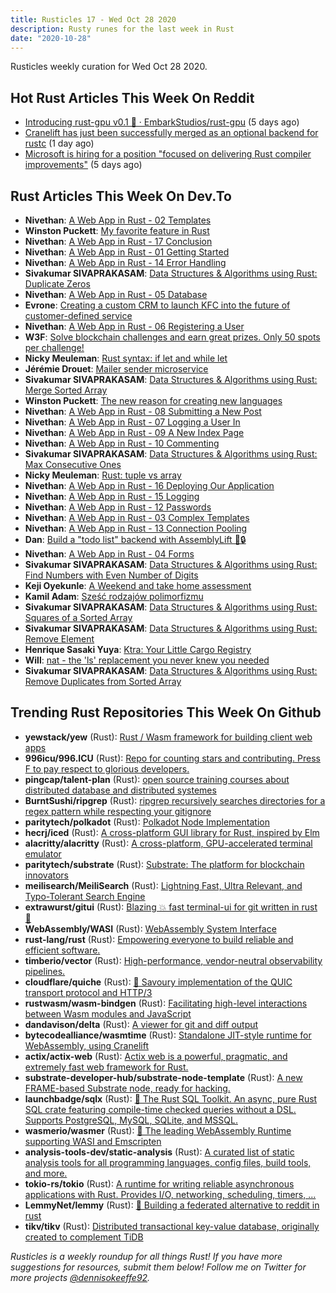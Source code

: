 ```yaml
---
title: Rusticles 17 - Wed Oct 28 2020
description: Rusty runes for the last week in Rust
date: "2020-10-28"
---
```


Rusticles weekly curation for Wed Oct 28 2020.

<Ad />

## Hot Rust Articles This Week On Reddit

- [Introducing rust-gpu v0.1 🐉 · EmbarkStudios/rust-gpu](https://www.reddit.com/r/rust/comments/jg056t/introducing_rustgpu_v01_embarkstudiosrustgpu/) (5 days ago)
- [Cranelift has just been successfully merged as an optional backend for rustc](https://www.reddit.com/r/rust/comments/jil2rs/cranelift_has_just_been_successfully_merged_as_an/) (1 day ago)
- [Microsoft is hiring for a position "focused on delivering Rust compiler improvements"](https://www.reddit.com/r/rust/comments/jg11lq/microsoft_is_hiring_for_a_position_focused_on/) (5 days ago)

<Ad />

## Rust Articles This Week On Dev.To

- **Nivethan**: [A Web App in Rust - 02 Templates](https://dev.to/krowemoh/a-web-app-in-rust-02-templates-5do1)
- **Winston Puckett**: [My favorite feature in Rust](https://dev.to/winstonpuckett/my-favorite-feature-in-rust-1cb2)
- **Nivethan**: [A Web App in Rust - 17 Conclusion](https://dev.to/krowemoh/a-web-app-in-rust-17-conclusion-1njd)
- **Nivethan**: [A Web App in Rust - 01 Getting Started](https://dev.to/krowemoh/a-web-app-in-rust-01-getting-started-572a)
- **Nivethan**: [A Web App in Rust - 14 Error Handling](https://dev.to/krowemoh/a-web-app-in-rust-14-error-handling-2kmg)
- **Sivakumar SIVAPRAKASAM**: [Data Structures & Algorithms using Rust: Duplicate Zeros](https://dev.to/ssivakumar77/data-structures-algorithms-using-rust-duplicate-zeros-550h)
- **Nivethan**: [A Web App in Rust - 05 Database](https://dev.to/krowemoh/a-web-app-in-rust-05-database-m0o)
- **Evrone**: [Creating a custom CRM to launch KFC into the future of customer-defined service](https://dev.to/evrone/creating-a-custom-crm-to-launch-kfc-into-the-future-of-customer-defined-service-1o4h)
- **Nivethan**: [A Web App in Rust - 06 Registering a User](https://dev.to/krowemoh/a-web-app-in-rust-06-registering-a-user-57po)
- **W3F**: [Solve blockchain challenges and earn great prizes. Only 50 spots per challenge!](https://dev.to/web3foundation/solve-blockchain-challenges-and-earn-great-prizes-only-50-spots-per-challenge-32b5)
- **Nicky Meuleman**: [Rust syntax: if let and while let](https://dev.to/nickymeuleman/rust-syntax-if-let-and-while-let-12im)
- **Jérémie Drouet**: [Mailer sender microservice](https://dev.to/jdrouet/mailer-sender-microservice-4pd1)
- **Sivakumar SIVAPRAKASAM**: [Data Structures & Algorithms using Rust: Merge Sorted Array](https://dev.to/ssivakumar77/data-structures-algorithms-using-rust-merge-sorted-array-1d6)
- **Winston Puckett**: [The new reason for creating new languages](https://dev.to/winstonpuckett/the-new-reason-for-creating-new-languages-dai)
- **Nivethan**: [A Web App in Rust - 08 Submitting a New Post](https://dev.to/krowemoh/a-web-app-in-rust-08-submitting-a-new-post-3g49)
- **Nivethan**: [A Web App in Rust - 07 Logging a User In](https://dev.to/krowemoh/a-web-app-in-rust-07-logging-a-user-in-1e0a)
- **Nivethan**: [A Web App in Rust - 09 A New Index Page](https://dev.to/krowemoh/a-web-app-in-rust-09-a-new-index-page-jja)
- **Nivethan**: [A Web App in Rust - 10 Commenting](https://dev.to/krowemoh/a-web-app-in-rust-10-commenting-2fl7)
- **Sivakumar SIVAPRAKASAM**: [Data Structures & Algorithms using Rust: Max Consecutive Ones](https://dev.to/ssivakumar77/data-structures-algorithms-using-rust-max-consecutive-ones-2ajj)
- **Nicky Meuleman**: [Rust: tuple vs array](https://dev.to/nickymeuleman/rust-tuple-vs-array-183o)
- **Nivethan**: [A Web App in Rust - 16 Deploying Our Application](https://dev.to/krowemoh/a-web-app-in-rust-16-deploying-our-application-87a)
- **Nivethan**: [A Web App in Rust - 15 Logging](https://dev.to/krowemoh/a-web-app-in-rust-15-logging-91c)
- **Nivethan**: [A Web App in Rust - 12 Passwords](https://dev.to/krowemoh/a-web-app-in-rust-12-passwords-113n)
- **Nivethan**: [A Web App in Rust - 03 Complex Templates](https://dev.to/krowemoh/a-web-app-in-rust-03-complex-templates-35e2)
- **Nivethan**: [A Web App in Rust - 13 Connection Pooling](https://dev.to/krowemoh/a-web-app-in-rust-13-connection-pooling-3c9c)
- **Dan**: [Build a "todo list" backend with AssemblyLift 🚀🔒](https://dev.to/dotxlem/build-a-todo-list-backend-with-assemblylift-1ak3)
- **Nivethan**: [A Web App in Rust - 04 Forms](https://dev.to/krowemoh/a-web-app-in-rust-04-forms-3aif)
- **Sivakumar SIVAPRAKASAM**: [Data Structures & Algorithms using Rust: Find Numbers with Even Number of Digits](https://dev.to/ssivakumar77/data-structures-algorithms-using-rust-find-numbers-with-even-number-of-digits-3j9a)
- **Keji Oyekunle**: [A Weekend and take home assessment](https://dev.to/teakg/a-weekend-and-take-home-assessment-4dhp)
- **Kamil Adam**: [Sześć rodzajów polimorfizmu](https://dev.to/kamiladam/szesc-rodzajow-polimorfizmu-2n05)
- **Sivakumar SIVAPRAKASAM**: [Data Structures & Algorithms using Rust: Squares of a Sorted Array](https://dev.to/ssivakumar77/data-structures-algorithms-using-rust-squares-of-a-sorted-array-4glc)
- **Sivakumar SIVAPRAKASAM**: [Data Structures & Algorithms using Rust: Remove Element](https://dev.to/ssivakumar77/data-structures-algorithms-using-rust-remove-element-6dm)
- **Henrique Sasaki Yuya**: [Ktra: Your Little Cargo Registry](https://dev.to/moriturus/ktra-your-little-cargo-registry-bo2)
- **Will**: [nat - the 'ls' replacement you never knew you needed](https://dev.to/willdoescode/nat-the-ls-replacement-you-never-knew-you-needed-2gna)
- **Sivakumar SIVAPRAKASAM**: [Data Structures & Algorithms using Rust: Remove Duplicates from Sorted Array](https://dev.to/ssivakumar77/data-structures-algorithms-using-rust-remove-duplicates-from-sorted-array-37bb)

<Ad />

## Trending Rust Repositories This Week On Github

- **yewstack/yew** (Rust): [Rust / Wasm framework for building client web apps](https://github.com/yewstack/yew)
- **996icu/996.ICU** (Rust): [Repo for counting stars and contributing. Press F to pay respect to glorious developers.](https://github.com/996icu/996.ICU)
- **pingcap/talent-plan** (Rust): [open source training courses about distributed database and distributed systemes](https://github.com/pingcap/talent-plan)
- **BurntSushi/ripgrep** (Rust): [ripgrep recursively searches directories for a regex pattern while respecting your gitignore](https://github.com/BurntSushi/ripgrep)
- **paritytech/polkadot** (Rust): [Polkadot Node Implementation](https://github.com/paritytech/polkadot)
- **hecrj/iced** (Rust): [A cross-platform GUI library for Rust, inspired by Elm](https://github.com/hecrj/iced)
- **alacritty/alacritty** (Rust): [A cross-platform, GPU-accelerated terminal emulator](https://github.com/alacritty/alacritty)
- **paritytech/substrate** (Rust): [Substrate: The platform for blockchain innovators](https://github.com/paritytech/substrate)
- **meilisearch/MeiliSearch** (Rust): [Lightning Fast, Ultra Relevant, and Typo-Tolerant Search Engine](https://github.com/meilisearch/MeiliSearch)
- **extrawurst/gitui** (Rust): [Blazing 💥 fast terminal-ui for git written in rust 🦀](https://github.com/extrawurst/gitui)
- **WebAssembly/WASI** (Rust): [WebAssembly System Interface](https://github.com/WebAssembly/WASI)
- **rust-lang/rust** (Rust): [Empowering everyone to build reliable and efficient software.](https://github.com/rust-lang/rust)
- **timberio/vector** (Rust): [High-performance, vendor-neutral observability pipelines.](https://github.com/timberio/vector)
- **cloudflare/quiche** (Rust): [🥧 Savoury implementation of the QUIC transport protocol and HTTP/3](https://github.com/cloudflare/quiche)
- **rustwasm/wasm-bindgen** (Rust): [Facilitating high-level interactions between Wasm modules and JavaScript](https://github.com/rustwasm/wasm-bindgen)
- **dandavison/delta** (Rust): [A viewer for git and diff output](https://github.com/dandavison/delta)
- **bytecodealliance/wasmtime** (Rust): [Standalone JIT-style runtime for WebAssembly, using Cranelift](https://github.com/bytecodealliance/wasmtime)
- **actix/actix-web** (Rust): [Actix web is a powerful, pragmatic, and extremely fast web framework for Rust.](https://github.com/actix/actix-web)
- **substrate-developer-hub/substrate-node-template** (Rust): [A new FRAME-based Substrate node, ready for hacking.](https://github.com/substrate-developer-hub/substrate-node-template)
- **launchbadge/sqlx** (Rust): [🧰 The Rust SQL Toolkit. An async, pure Rust SQL crate featuring compile-time checked queries without a DSL. Supports PostgreSQL, MySQL, SQLite, and MSSQL.](https://github.com/launchbadge/sqlx)
- **wasmerio/wasmer** (Rust): [🚀 The leading WebAssembly Runtime supporting WASI and Emscripten](https://github.com/wasmerio/wasmer)
- **analysis-tools-dev/static-analysis** (Rust): [A curated list of static analysis tools for all programming languages, config files, build tools, and more.](https://github.com/analysis-tools-dev/static-analysis)
- **tokio-rs/tokio** (Rust): [A runtime for writing reliable asynchronous applications with Rust. Provides I/O, networking, scheduling, timers, ...](https://github.com/tokio-rs/tokio)
- **LemmyNet/lemmy** (Rust): [🐀 Building a federated alternative to reddit in rust](https://github.com/LemmyNet/lemmy)
- **tikv/tikv** (Rust): [Distributed transactional key-value database, originally created to complement TiDB](https://github.com/tikv/tikv)

_Rusticles is a weekly roundup for all things Rust! If you have more suggestions for resources, submit them below! Follow me on Twitter for more projects [@dennisokeeffe92](https://twitter.com/dennisokeeffe92)._
